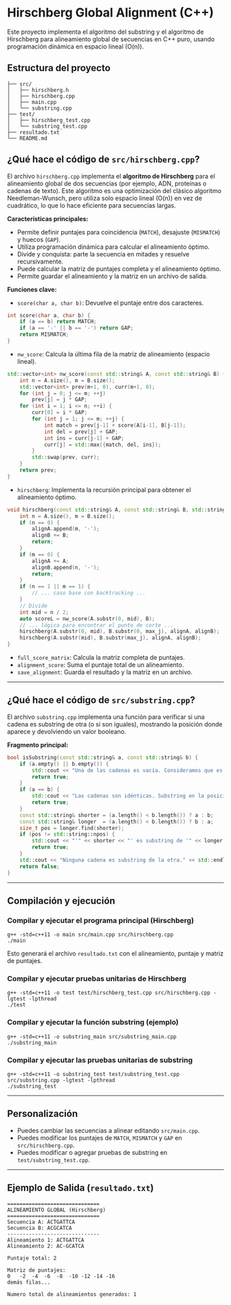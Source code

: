 # Hirschberg Global Alignment (C++)

Este proyecto implementa el algoritmo del substring y el algoritmo de Hirschberg para alineamiento global de secuencias en C++ puro, usando programación dinámica en espacio lineal (O(n)).

## Estructura del proyecto

```
├── src/
│   ├── hirschberg.h
│   ├── hirschberg.cpp
│   ├── main.cpp
│   └── substring.cpp         
├── test/
│   ├── hirschberg_test.cpp
│   └── substring_test.cpp   
├── resultado.txt
└── README.md
```

## ¿Qué hace el código de `src/hirschberg.cpp`?

El archivo `hirschberg.cpp` implementa el **algoritmo de Hirschberg** para el alineamiento global de dos secuencias (por ejemplo, ADN, proteínas o cadenas de texto). Este algoritmo es una optimización del clásico algoritmo Needleman-Wunsch, pero utiliza solo espacio lineal (O(n)) en vez de cuadrático, lo que lo hace eficiente para secuencias largas.

**Características principales:**
- Permite definir puntajes para coincidencia (`MATCH`), desajuste (`MISMATCH`) y huecos (`GAP`).
- Utiliza programación dinámica para calcular el alineamiento óptimo.
- Divide y conquista: parte la secuencia en mitades y resuelve recursivamente.
- Puede calcular la matriz de puntajes completa y el alineamiento óptimo.
- Permite guardar el alineamiento y la matriz en un archivo de salida.

**Funciones clave:**

- `score(char a, char b)`: Devuelve el puntaje entre dos caracteres.

```cpp
int score(char a, char b) {
    if (a == b) return MATCH;
    if (a == '-' || b == '-') return GAP;
    return MISMATCH;
}
```

- `nw_score`: Calcula la última fila de la matriz de alineamiento (espacio lineal).

```cpp
std::vector<int> nw_score(const std::string& A, const std::string& B) {
    int n = A.size(), m = B.size();
    std::vector<int> prev(m+1, 0), curr(m+1, 0);
    for (int j = 0; j <= m; ++j)
        prev[j] = j * GAP;
    for (int i = 1; i <= n; ++i) {
        curr[0] = i * GAP;
        for (int j = 1; j <= m; ++j) {
            int match = prev[j-1] + score(A[i-1], B[j-1]);
            int del = prev[j] + GAP;
            int ins = curr[j-1] + GAP;
            curr[j] = std::max({match, del, ins});
        }
        std::swap(prev, curr);
    }
    return prev;
}
```

- `hirschberg`: Implementa la recursión principal para obtener el alineamiento óptimo.

```cpp
void hirschberg(const std::string& A, const std::string& B, std::string& alignA, std::string& alignB) {
    int n = A.size(), m = B.size();
    if (n == 0) {
        alignA.append(m, '-');
        alignB += B;
        return;
    }
    if (m == 0) {
        alignA += A;
        alignB.append(n, '-');
        return;
    }
    if (n == 1 || m == 1) {
        // ... caso base con backtracking ...
    }
    // Divide
    int mid = n / 2;
    auto scoreL = nw_score(A.substr(0, mid), B);
    // ... lógica para encontrar el punto de corte ...
    hirschberg(A.substr(0, mid), B.substr(0, max_j), alignA, alignB);
    hirschberg(A.substr(mid), B.substr(max_j), alignA, alignB);
}
```

- `full_score_matrix`: Calcula la matriz completa de puntajes.
- `alignment_score`: Suma el puntaje total de un alineamiento.
- `save_alignment`: Guarda el resultado y la matriz en un archivo.

---

## ¿Qué hace el código de `src/substring.cpp`?

El archivo `substring.cpp` implementa una función para verificar si una cadena es substring de otra (o si son iguales), mostrando la posición donde aparece y devolviendo un valor booleano.

**Fragmento principal:**

```cpp
bool isSubstring(const std::string& a, const std::string& b) {
    if (a.empty() || b.empty()) {
        std::cout << "Una de las cadenas es vacía. Consideramos que es substring en la posición 0." << std::endl;
        return true;
    }
    if (a == b) {
        std::cout << "Las cadenas son idénticas. Substring en la posición 0." << std::endl;
        return true;
    }
    const std::string& shorter = (a.length() < b.length()) ? a : b;
    const std::string& longer  = (a.length() < b.length()) ? b : a;
    size_t pos = longer.find(shorter);
    if (pos != std::string::npos) {
        std::cout << "'" << shorter << "' es substring de '" << longer << "' en la posición " << pos << std::endl;
        return true;
    }
    std::cout << "Ninguna cadena es substring de la otra." << std::endl;
    return false;
}
```

---

## Compilación y ejecución

### Compilar y ejecutar el programa principal (Hirschberg)

```
g++ -std=c++11 -o main src/main.cpp src/hirschberg.cpp
./main
```

Esto generará el archivo `resultado.txt` con el alineamiento, puntaje y matriz de puntajes.

### Compilar y ejecutar pruebas unitarias de Hirschberg

```
g++ -std=c++11 -o test test/hirschberg_test.cpp src/hirschberg.cpp -lgtest -lpthread
./test
```

### Compilar y ejecutar la función substring (ejemplo)

```
g++ -std=c++11 -o substring_main src/substring_main.cpp
./substring_main
```

### Compilar y ejecutar las pruebas unitarias de substring

```
g++ -std=c++11 -o substring_test test/substring_test.cpp src/substring.cpp -lgtest -lpthread
./substring_test
```

---

## Personalización

- Puedes cambiar las secuencias a alinear editando `src/main.cpp`.
- Puedes modificar los puntajes de `MATCH`, `MISMATCH` y `GAP` en `src/hirschberg.cpp`.
- Puedes modificar o agregar pruebas de substring en `test/substring_test.cpp`.

---

## Ejemplo de Salida (`resultado.txt`)

```
==============================
ALINEAMIENTO GLOBAL (Hirschberg)
==============================
Secuencia A: ACTGATTCA
Secuencia B: ACGCATCA
------------------------------
Alineamiento 1: ACTGATTCA
Alineamiento 2: AC-GCATCA

Puntaje total: 2

Matriz de puntajes:
0	-2	-4	-6	-8	-10	-12	-14	-16	
demás filas...

Numero total de alineamientos generados: 1
``` 
